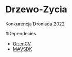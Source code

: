 # Drzewo-Zycia
Konkurencja Droniada 2022

#Dependecies
- [OpenCV](https://github.com/opencv/opencv)
- [MAVSDK](https://mavsdk.mavlink.io)
